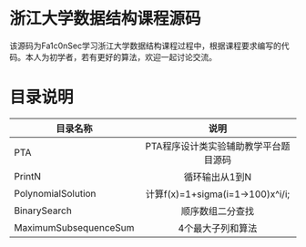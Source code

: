 # 浙江大学数据结构课程源码
该源码为Fa1c0nSec学习浙江大学数据结构课程过程中，根据课程要求编写的代码。本人为初学者，若有更好的算法，欢迎一起讨论交流。

# 目录说明
| 目录名称        | 说明           |
| ------------- |:-------------:|
| PTA      | PTA程序设计类实验辅助教学平台题目源码 |
| PrintN      | 循环输出从1到N |
| PolynomialSolution      | 计算f(x)=1+sigma(i=1->100)x^i/i;      |
| BinarySearch | 顺序数组二分查找      |
| MaximumSubsequenceSum | 4个最大子列和算法      |
